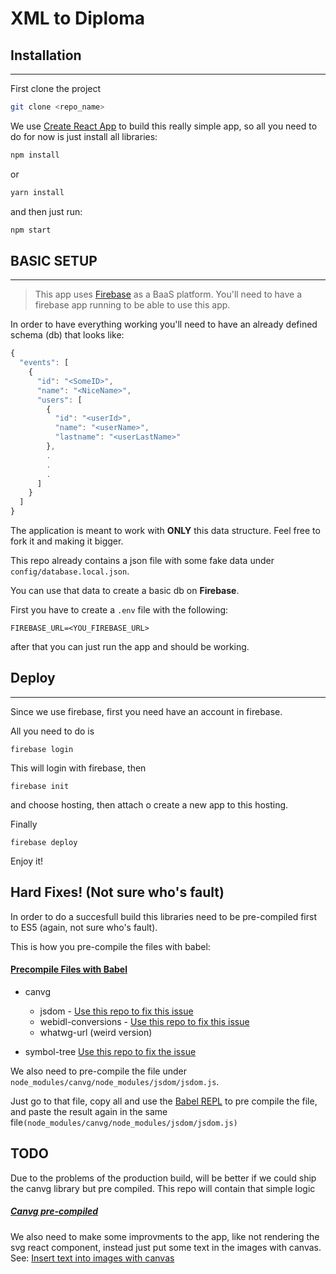 # XML to Diploma

## Installation
------

First clone the project

```bash
git clone <repo_name>
```

We use [Create React App](https://github.com/facebookincubator/create-react-app) to build this really simple app, so all you need to do for now is just install all libraries:

```bash
npm install
```

or 

```bash
yarn install
```

and then just run:

```bash
npm start
```

## BASIC SETUP
------

> This app uses [Firebase](https://firebase.google.com/) as a BaaS platform. You'll need to have a firebase app running
> to be able to use this app.

In order to have everything working you'll need to have an already defined schema (db) that looks like: 

```javascript
{
  "events": [
    {
      "id": "<SomeID>",
      "name": "<NiceName>",
      "users": [
        { 
          "id": "<userId>",
          "name": "<userName>",
          "lastname": "<userLastName>"
        },
        .
        .
        .
      ]
    }
  ]
}
```

The application is meant to work with __ONLY__ this data structure. Feel free to fork it and 
making it bigger.

This repo already contains a json file with some fake data under `config/database.local.json`.

You can use that data to create a basic db on __Firebase__.

First you have to create a `.env` file with the following:

```
FIREBASE_URL=<YOU_FIREBASE_URL>
```

after that you can just run the app and should be working.

## Deploy
------

Since we use firebase, first you need have an account in firebase.

All you need to do is

```
firebase login
```

This will login with firebase, then

```
firebase init
```

and choose hosting, then attach o create a new app to this hosting.

Finally

```
firebase deploy
```

Enjoy it!


## Hard Fixes! (Not sure who's fault)

In order to do a succesfull build this libraries need to be pre-compiled first to ES5 (again, not sure who's fault).

This is how you pre-compile the files with babel:

#### [Precompile Files with Babel](https://booker.codes/how-to-build-and-publish-es6-npm-modules-today-with-babel/)


- canvg
  * jsdom - [Use this repo to fix this issue](https://github.com/CrystalStream/jsdom-lib-folder-pre-compiled-version)
  * webidl-conversions - [Use this repo to fix this issue](https://github.com/CrystalStream/webidl-conversions)
  * whatwg-url (weird version)

- symbol-tree [Use this repo to fix the issue](https://github.com/CrystalStream/js-symbol-tree)

We also need to pre-compile the file under `node_modules/canvg/node_modules/jsdom/jsdom.js`.

Just go to that file, copy all and use the [Babel REPL](https://babeljs.io/repl/) to pre compile the file, and paste the result again in the same file`(node_modules/canvg/node_modules/jsdom/jsdom.js)`



## TODO

Due to the problems of the production build, will be better if we could ship the canvg library but pre compiled. This repo will contain that simple logic

##### [Canvg pre-compiled](https://github.com/CrystalStream/canvg)


We also need to make some improvments to the app, like not rendering the svg react component, instead just put some text in the images with canvas. See: [Insert text into images with canvas](https://stackoverflow.com/questions/41116851/how-to-add-text-on-image-using-javascript-and-canvas)